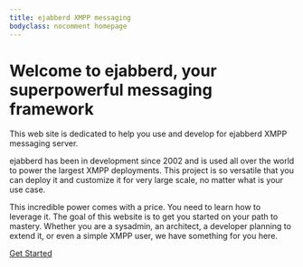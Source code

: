```yaml
---
title: ejabberd XMPP messaging
bodyclass: nocomment homepage
---
```


# Welcome to ejabberd, your superpowerful messaging framework

This web site is dedicated to help you use and develop for ejabberd
XMPP messaging server.

ejabberd has been in development since 2002 and is used all over the
world to power the largest XMPP deployments. This project is so
versatile that you can deploy it and customize it for very large
scale, no matter what is your use case.

This incredible power comes with a price. You need to learn how to
leverage it. The goal of this website is to get you started on your
path to mastery. Whether you are a sysadmin, an architect, a developer
planning to extend it, or even a simple XMPP user, we have something
for you here.

<a href="/get-started/" type="button" class="btn btn-danger">Get Started</a>
